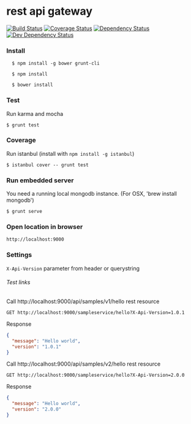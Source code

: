 # rest api gateway

[![Build Status][travis-image]][travis-url]
[![Coverage Status][coveralls-image]][coveralls-url]
[![Dependency Status][dep-image]][dep-url]
[![Dev Dependency Status][dev-dep-image]][dev-dep-url]

[travis-image]: https://travis-ci.org/iromu/api-gateway.svg?branch=master
[travis-url]: https://travis-ci.org/iromu/api-gateway

[coveralls-image]: https://coveralls.io/repos/iromu/api-gateway/badge.svg?branch=master
[coveralls-url]: https://coveralls.io/r/iromu/api-gateway?branch=master

[dep-image]: https://david-dm.org/iromu/api-gateway.svg
[dep-url]: https://david-dm.org/iromu/api-gateway#info=dependencies&view=table

[dev-dep-image]: https://david-dm.org/iromu/api-gateway/dev-status.svg
[dev-dep-url]: https://david-dm.org/iromu/api-gateway#info=devDependencies&view=table


### Install
  
      $ npm install -g bower grunt-cli
    
      $ npm install
    
      $ bower install
   
### Test

Run karma and mocha

    $ grunt test 
         
### Coverage

Run istanbul (install with `npm install -g istanbul`)

    $ istanbul cover -- grunt test         
      
### Run embedded server

You need a running local mongodb instance. (For OSX, 'brew install mongodb')

    $ grunt serve
  
### Open location in browser

    http://localhost:9000
      
### Settings

`X-Api-Version` parameter from header or querystring


###### Test links

Call http://localhost:9000/api/samples/v1/hello rest resource
 
    GET http://localhost:9000/sampleservice/hello?X-Api-Version=1.0.1

Response

```json
{
  "message": "Hello world",
  "version": "1.0.1"
}
```

Call http://localhost:9000/api/samples/v2/hello rest resource
 
    GET http://localhost:9000/sampleservice/hello?X-Api-Version=2.0.0

Response

```json
{
  "message": "Hello world",
  "version": "2.0.0"
}
```
